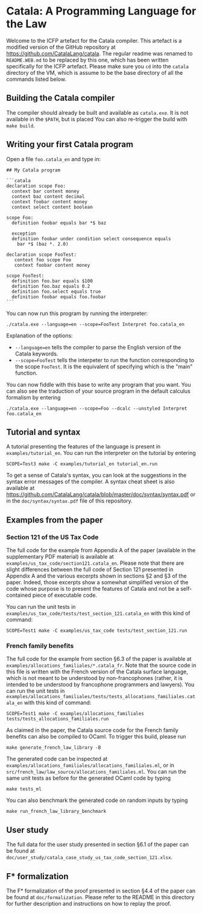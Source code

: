 # Catala: A Programming Language for the Law

Welcome to the ICFP artefact for the Catala compiler. This artefact is a modified
version of the GitHub repository at https://github.com/CatalaLang/catala.
The regular readme was renamed to `README.WEB.md` to be replaced by this one,
which has been written specifically for the ICFP artefact. Please make sure you
`cd` into the `catala` directory of the VM, which is assume to be the base
directory of all the commands listed below.

## Building the Catala compiler

The compiler should already be built and available as `catala.exe`. It is
not available in the `$PATH`, but is placed You can
also re-trigger the build with `make build`.

## Writing your first Catala program

Open a file `foo.catala_en` and type in:

~~~
## My Catala program

```catala
declaration scope Foo:
  context bar content money
  context baz content decimal
  context foobar content money
  context select content boolean

scope Foo:
  definition foobar equals bar *$ baz

  exception
  definition foobar under condition select consequence equals
    bar *$ (baz *. 2.0)

declaration scope FooTest:
   context foo scope Foo
   context foobar content money

scope FooTest:
  definition foo.bar equals $100
  definition foo.baz equals 0.2
  definition foo.select equals true
  definition foobar equals foo.foobar
```
~~~

You can now run this program by running the interpreter:

    ./catala.exe --language=en --scope=FooTest Interpret foo.catala_en

Explanation of the options:
* `--language=en` tells the compiler to parse the English version of the Catala keywords.
* `--scope=FooTest` tells the interpeter to run the function corresponding to the scope
  `FooTest`. It is the equivalent of specifying which is the "main" function.

You can now fiddle with this base to write any program that you want. You can
also see the traduction of your source program in the default calculus formalism
by entering

    ./catala.exe --language=en --scope=Foo --dcalc --unstyled Interpret foo.catala_en

## Tutorial and syntax

A tutorial presenting the features of the language is present in `examples/tutorial_en`.
You can run the interpreter on the tutorial by entering

    SCOPE=Test3 make -C examples/tutorial_en tutorial_en.run

To get a sense of Catala's syntax, you can look at the suggestions in the
syntax error messages of the compiler. A syntax cheat sheet is also available
at https://github.com/CatalaLang/catala/blob/master/doc/syntax/syntax.pdf
or in the `doc/syntax/syntax.pdf` file of this repository.

## Examples from the paper

### Section 121 of the US Tax Code

The full code for the example from Appendix A of the paper (available in the
supplementary PDF material) is available at `examples/us_tax_code/section121.catala_en`.
Please note that there are slight differences between the full code of Section
121 presented in Appendix A and the various excerpts shown in sections §2 and
§3 of the paper. Indeed, those excerpts show a somewhat simplified version of
the code whose purpose is to present the features of Catala and not be a
self-contained piece of executable code.

You can run the unit tests in `examples/us_tax_code/tests/test_section_121.catala_en`
with this kind of command:

    SCOPE=Test1 make -C examples/us_tax_code tests/test_section_121.run

### French family benefits

The full code for the example from section §6.3 of the paper is available at
`examples/allocations_familiales/*.catala_fr`. Note that the source code in this
file is written with the French version of the Catala surface language, which is
not meant to be understood by non-francophones (rather, it is intended to be
understood by francophone programmers and lawyers). You can run the unit tests
in `examples/allocations_familiales/tests/tests_allocations_familiales.catala_en`
with this kind of command:

    SCOPE=Test1 make -C examples/allocations_familiales tests/tests_allocations_familiales.run

As claimed in the paper, the Catala source code for the French family benefits
can also be compiled to OCaml. To trigger this build, please run

    make generate_french_law_library -B

The generated code can be inspected at `examples/allocations_familiales/allocations_familiales.ml`,
or in `src/french_law/law_source/allocations_familiales.ml`. You can run the
same unit tests as before for the generated OCaml code by typing

    make tests_ml

You can also benchmark the generated code on random inputs by typing

    make run_french_law_library_benchmark


## User study

The full data for the user study presented in section §6.1 of the paper can
be found at `doc/user_study/catala_case_study_us_tax_code_section_121.xlsx`.

## F* formalization

The F* formalization of the proof presented in section §4.4 of the paper can
be found at `doc/formalization`. Please refer to the README in this directory
for further description and instructions on how to replay the proof.
